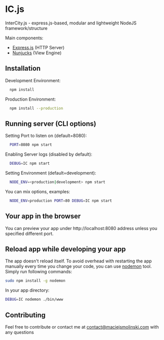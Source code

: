 # IC.js

InterCity.js - express.js-based, modular and lightweight NodeJS framework/structure

Main components:
* [Express.js](http://expressjs.com/) (HTTP Server)
* [Nunjucks](http://mozilla.github.io/nunjucks/) (View Engine)

## Installation

Development Environment:

``` bash
  npm install
```

Production Environment:

``` bash
  npm install --production
```

## Running server (CLI options)

Setting Port to listen on (default=8080):

``` bash
  PORT=8080 npm start
```

Enabling Server logs (disabled by default):

``` bash
  DEBUG=IC npm start
```

Setting Environment (default=development):

``` bash
  NODE_ENV=<production|development> npm start
```

You can mix options, examples:

``` bash
  NODE_ENV=production PORT=80 DEBUG=IC npm start
```

## Your app in the browser

You can preview your app under http://localhost:8080 address unless you specified different port.

## Reload app while developing your app

The app doesn't reload itself. To avoid overhead with restarting the app manually every time you change your code, you can use [nodemon](https://github.com/remy/nodemon) tool. Simply run following commands:

``` bash
sudo npm install -g nodemon
```

In your app directory:
``` bash
DEBUG=IC nodemon ./bin/www
```

## Contributing
Feel free to contribute or contact me at contact@maciejsmolinski.com with any questions
